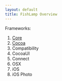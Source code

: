 ```yaml
---
layout: default
title: FishLamp Overview
---
```


Frameworks:
1. [Core](/core.html)
2. [Cocoa](/cocoa.html)
3. Compatibility
4. CocoaUI
5. Connect
6. OSX
7. iOS
8. iOS Photo

